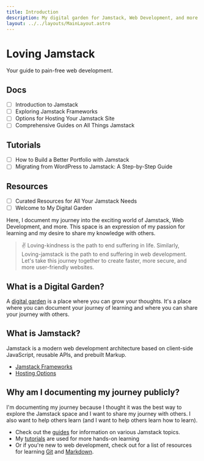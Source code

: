 ```yaml
---
title: Introduction
description: My digital garden for Jamstack, Web Development, and more.
layout: ../../layouts/MainLayout.astro
---
```


# Loving Jamstack

Your guide to pain-free web development.

## Docs

- [ ] Introduction to Jamstack
- [ ] Exploring Jamstack Frameworks
- [ ] Options for Hosting Your Jamstack Site
- [ ] Comprehensive Guides on All Things Jamstack

## Tutorials

- [ ] How to Build a Better Portfolio with Jamstack
- [ ] Migrating from WordPress to Jamstack: A Step-by-Step Guide

## Resources

- [ ] Curated Resources for All Your Jamstack Needs
- [ ] Welcome to My Digital Garden

Here, I document my journey into the exciting world of Jamstack, Web Development, and more. This space is an expression of my passion for learning and my desire to share my knowledge with others.

> ✌️ Loving-kindness is the path to end suffering in life. Similarly, Loving-jamstack is the path to end suffering in web development. Let's take this journey together to create faster, more secure, and more user-friendly websites.

## What is a Digital Garden?

A [digital garden](https://nesslabs.com/digital-garden-set-up) is a place where you can grow your thoughts. It's a place where you can document your journey of learning and where you can share your journey with others.

## What is Jamstack?

Jamstack is a modern web development architecture based on client-side JavaScript, reusable APIs, and prebuilt Markup.

- [Jamstack Frameworks](/en/jamstack-frameworks/)
- [Hosting Options](/en/hosting-options/)

## Why am I documenting my journey publicly?

I'm documenting my journey because I thought it was the best way to explore the Jamstack space and I want to share my journey with others. I also want to help others learn (and I want to help others learn how to learn).

- Check out the [guides](/en/guides/) for information on various Jamstack topics.
- My [tutorials](/en/tutorials/) are used for more hands-on learning
- Or if you're new to web development, check out for a list of resources for learning [Git](/en/git-resources/) and [Markdown](/en/markdown-resources/).
